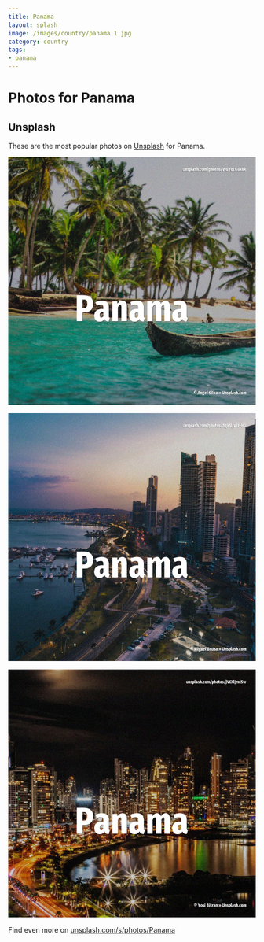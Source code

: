 ```yaml
---
title: Panama
layout: splash
image: /images/country/panama.1.jpg
category: country
tags:
- panama
---
```

# Photos for Panama

## Unsplash

These are the most popular photos on [Unsplash](https://unsplash.com) for Panama.

![Panama](/images/country/panama.1.jpg)

![Panama](/images/country/panama.2.jpg)

![Panama](/images/country/panama.3.jpg)

Find even more on [unsplash.com/s/photos/Panama](https://unsplash.com/s/photos/Panama)